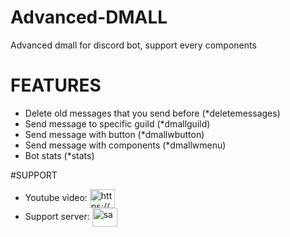 # Advanced-DMALL
Advanced dmall for discord bot, support every components 


 # FEATURES
* Delete old messages that you send before (*deletemessages)
* Send message to specific guild (*dmallguild)
* Send message with button (*dmallwbutton)
* Send message with components (*dmallwmenu)
* Bot stats (*stats)

#SUPPORT 
* Youtube video: <a href="https://www.youtube.com/c/https://www.youtube.com/watch?v=yoko216h8nm" target="blank"><img align="center" src="https://raw.githubusercontent.com/rahuldkjain/github-profile-readme-generator/master/src/images/icons/Social/youtube.svg" alt="https://www.youtube.com/watch?v=yoko216h8nm" height="30" width="40" /></a>
* Support server: <a href="https://discord.gg/4vByuaRKkm" target="blank"><img align="center" src="https://raw.githubusercontent.com/rahuldkjain/github-profile-readme-generator/master/src/images/icons/Social/discord.svg" alt="sa" height="30" width="40" /></a>
</p>
